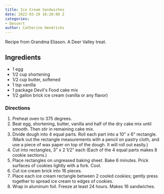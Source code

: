 ```yaml
---
title: Ice Cream Sandwiches
date: 2022-03-20 16:28:00 Z
categories:
- Dessert
author: Catherine Hendricks
---
```


Recipe from Grandma Eliason. A Deer Valley treat. 

## Ingredients
* 1 egg
* 1/2 cup shortening
* 1/2 cup butter, softened
* 1 tsp vanilla
* 1 package Devil's Food cake mix
* 1/2 gallon brick ice cream (vanilla or any flavor)

### Directions
1. Preheat oven to 375 degrees.
2. Beat egg, shortening, butter, vanilla and half of the dry cake mix until smooth. Then stir in remaining cake mix. 
3. Divide dough into 4 equal parts. Roll each part into a 10" x 6" rectangle. (Mark out the rectangle measurements with a pencil on pastry cloth, and use a piece of wax paper on top of the dough. It will roll out easily.)
4. Cut into rectangles, 3" x 2 1/2" each (Each of the 4 equal parts makes 8 cookie sections.)
5. Place rectangles on ungreased baking sheet. Bake 6 minutes. Prick surfaces of cookies lightly with a fork. Cool. 
6. Cut ice cream brick into 16 pieces. 
7. Place each ice cream rectangle between 2 cooled cookies; gently press together to spread ice cream to edges of cookies. 
8. Wrap in aluminum foil. Freeze at least 24 hours. Makes 16 sandwiches. 
